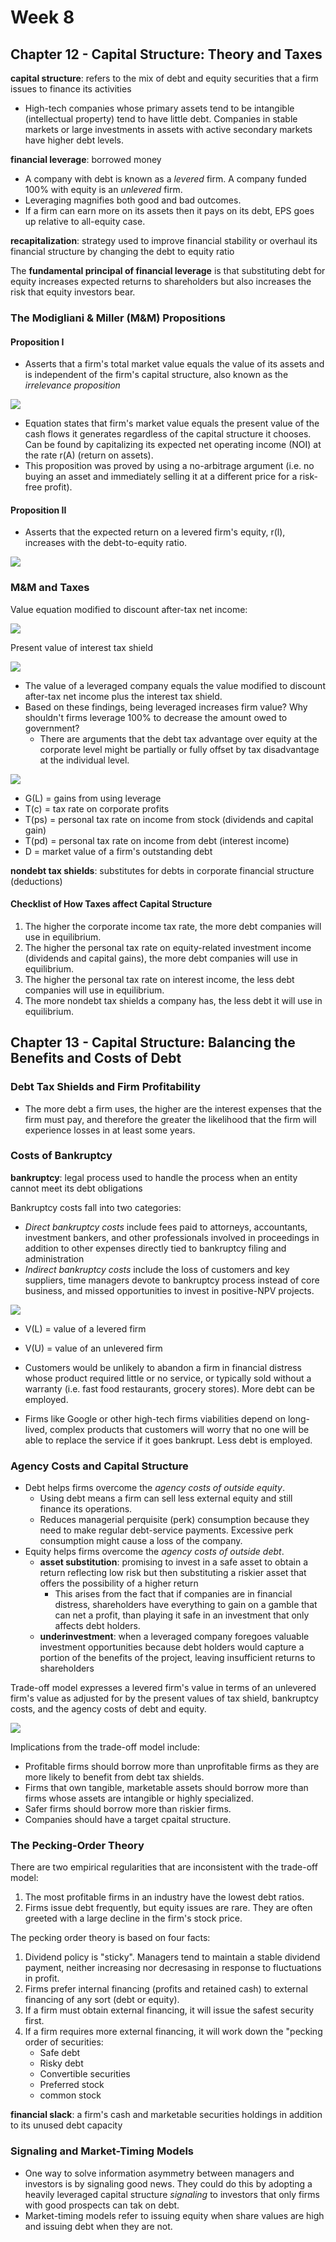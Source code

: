 # Week 8

## Chapter 12 - Capital Structure: Theory and Taxes

**capital structure**: refers to the mix of debt and equity securities that a firm issues to finance its activities

* High-tech companies whose primary assets tend to be intangible (intellectual property) tend to have little debt. Companies in stable markets or large investments in assets with active secondary markets have higher debt levels.

**financial leverage**: borrowed money

* A company with debt is known as a *levered* firm. A company funded 100% with equity is an *unlevered* firm.
* Leveraging magnifies both good and bad outcomes.
* If a firm can earn more on its assets then it pays on its debt, EPS goes up relative to all-equity case.

**recapitalization**: strategy used to improve financial stability or overhaul its financial structure by changing the debt to equity ratio

The **fundamental principal of financial leverage** is that substituting debt for equity increases expected returns to shareholders but also increases the risk that equity investors bear.

### The Modigliani & Miller (M&M) Propositions

#### Proposition I

* Asserts that a firm's total market value equals the value of its assets and is independent of the firm's capital structure, also known as the *irrelevance proposition*

<img src="https://render.githubusercontent.com/render/math?math=V=(D%2bE)=\frac{NOI}{r_A}">

* Equation states that firm's market value equals the present value of the cash flows it generates regardless of the capital structure it chooses. Can be found by capitalizing its expected net operating income (NOI) at the rate r(A) (return on assets).
* This proposition was proved by using a no-arbitrage argument (i.e. no buying an asset and immediately selling it at a different price for a risk-free profit).

#### Proposition II

* Asserts that the expected return on a levered firm's equity, r(l), increases with the debt-to-equity ratio.

<img src="https://render.githubusercontent.com/render/math?math=r_l=r_A%2b(r_A-r_d)[\frac{D}{E}]">

### M&M and Taxes

Value equation modified to discount after-tax net income:

<img src="https://render.githubusercontent.com/render/math?math=V=\frac{[NOI(1-T_c)]}{r}">

Present value of interest tax shield

<img src="https://render.githubusercontent.com/render/math?math=PV(Interest\ tax\ shield)=T_c \times D">

* The value of a leveraged company equals the value modified to discount after-tax net income plus the interest tax shield.
* Based on these findings, being leveraged increases firm value? Why shouldn't firms leverage 100% to decrease the amount owed to government?
  * There are arguments that the debt tax advantage over equity at the corporate level might be partially or fully offset by tax disadvantage at the individual level.

<img src="https://render.githubusercontent.com/render/math?math=G_L=\{1-[\frac{(1-T_c)(1-T_{ps})}{1-T_{pd}}]\}D">

* G(L) = gains from using leverage
* T(c) = tax rate on corporate profits
* T(ps) = personal tax rate on income from stock (dividends and capital gain)
* T(pd) = personal tax rate on income from debt (interest income)
* D = market value of a firm's outstanding debt

**nondebt tax shields**: substitutes for debts in corporate financial structure (deductions)

#### Checklist of How Taxes affect Capital Structure

1. The higher the corporate income tax rate, the more debt companies will use in equilibrium.
2. The higher the personal tax rate on equity-related investment income (dividends and capital gains), the more debt companies will use in equilibrium.
3. The higher the personal tax rate on interest income, the less debt companies will use in equilibrium.
4. The more nondebt tax shields a company has, the less debt it will use in equilibrium.

## Chapter 13 - Capital Structure: Balancing the Benefits and Costs of Debt

### Debt Tax Shields and Firm Profitability

* The more debt a firm uses, the higher are the interest expenses that the firm must pay, and therefore the greater the likelihood that the firm will experience losses in at least some years.

### Costs of Bankruptcy

**bankruptcy**: legal process used to handle the process when an entity cannot meet its debt obligations

Bankruptcy costs fall into two categories:

* *Direct bankruptcy costs* include fees paid to attorneys, accountants, investment bankers, and other professionals involved in proceedings in addition to other expenses directly tied to bankruptcy filing and administration
* *Indirect bankruptcy costs* include the loss of customers and key suppliers, time managers devote to bankruptcy process instead of core business, and missed opportunities to invest in positive-NPV projects.

<img src="https://render.githubusercontent.com/render/math?math=V_L=V_U%2bPV(Tax\ shields)-PV(bankruptcy\ costs)">

* V(L) = value of a levered firm
* V(U) = value of an unlevered firm

* Customers would be unlikely to abandon a firm in financial distress whose product required little or no service, or typically sold without a warranty (i.e. fast food restaurants, grocery stores). More debt can be employed.
* Firms like Google or other high-tech firms viabilities depend on long-lived, complex products that customers will worry that no one will be able to replace the service if it goes bankrupt. Less debt is employed.

### Agency Costs and Capital Structure

* Debt helps firms overcome the *agency costs of outside equity*.
  * Using debt means a firm can sell less external equity and still finance its operations.
  * Reduces managerial perquisite (perk) consumption because they need to make regular debt-service payments. Excessive perk consumption might cause a loss of the company.
* Equity helps firms overcome the *agency costs of outside debt*.
  * **asset substitution**: promising to invest in a safe asset to obtain a return reflecting low risk but then substituting a riskier asset that offers the possibility of a higher return
    * This arises from the fact that if companies are in financial distress, shareholders have everything to gain on a gamble that can net a profit, than playing it safe in an investment that only affects debt holders.
  * **underinvestment**: when a leveraged company foregoes valuable investment opportunities because debt holders would capture a portion of the benefits of the project, leaving insufficient returns to shareholders

Trade-off model expresses a levered firm's value in terms of an unlevered firm's value as adjusted for by the present values of tax shield, bankruptcy costs, and the agency costs of debt and equity.

<img src="https://render.githubusercontent.com/render/math?math=V_L=V_U%2bPV(Tax\ shields)-PV(bankruptcy\ costs)-PV(Agency\ costs)">

Implications from the trade-off model include:

* Profitable firms should borrow more than unprofitable firms as they are more likely to benefit from debt tax shields.
* Firms that own tangible, marketable assets should borrow more than firms whose assets are intangible or highly specialized.
* Safer firms should borrow more than riskier firms.
* Companies should have a target cpaital structure.

### The Pecking-Order Theory

There are two empirical regularities that are inconsistent with the trade-off model:

1. The most profitable firms in an industry have the lowest debt ratios.
2. Firms issue debt frequently, but equity issues are rare. They are often greeted with a large decline in the firm's stock price.

The pecking order theory is based on four facts:

1. Dividend policy is "sticky". Managers tend to maintain a stable dividend payment, neither increasing nor decresasing in response to fluctuations in profit.
2. Firms prefer internal financing (profits and retained cash) to external financing of any sort (debt or equity).
3. If a firm must obtain external financing, it will issue the safest security first.
4. If a firm requires more external financing, it will work down the "pecking order of securities:
   * Safe debt
   * Risky debt
   * Convertible securities
   * Preferred stock
   * common stock

**financial slack**: a firm's cash and marketable securities holdings in addition to its unused debt capacity

### Signaling and Market-Timing Models

* One way to solve information asymmetry between managers and investors is by signaling good news. They could do this by adopting a heavily leveraged capital structure *signaling* to investors that only firms with good prospects can tak on debt.
* Market-timing models refer to issuing equity when share values are high and issuing debt when they are not.